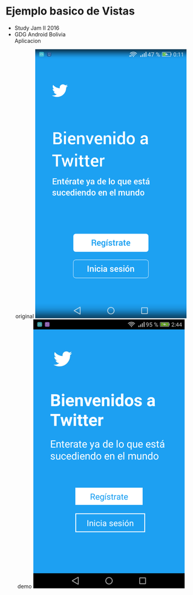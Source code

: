 Ejemplo basico de Vistas
=========================
* Study Jam II 2016
* GDG Android Bolivia
<br>Aplicacion</br>
<center>
	original
	<img src="/img/destino.png" width="400">
</center>
<center>
	demo 
	<img src="/img/final.png" width="400">
</center>